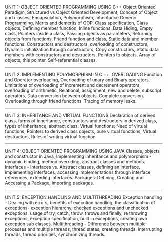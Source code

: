 UNIT 1: OBJECT ORIENTED PROGRAMMING USING C++
Object Oriented Paradigm, Structured vs Object Oriented Development, Concept of Object and classes,
Encapsulation, Polymorphism, Inheritance Generic Programming, Merits and demerits of OOP. Class specification,
Class objects, Defining member function, Inline functions, Data Hiding, Empty class, Pointers inside a class, Passing
objects as parameters, Returning objects from functions, Friend function and class, Static data and member
functions. Constructors and destructors, overloading of constructors, Dynamic initialization through constructors,
Copy constructors, Static data members with constructors and destructors. Pointers to objects, Array of objects, this
pointer, Self-referential classes.

---

UNIT 2: IMPLEMENTING POLYMORPHISM IN C ++: OVERLOADING
Function and Operator overloading, Overloading of unary and Binary operators, Limitations of overloading of
increment and decrement operators, overloading of arithmetic, Relational, assignment, new and delete, subscript
operators. Data conversion between objects. Complete conversion. Overloading through friend functions. Tracing of
memory leaks.

---

UNIT 3: INHERITANCE AND VIRTUAL FUNCTIONS
Declaration of derived class, forms of inheritance, constructors and destructors in derived class, types of inheritance,
abstract class, Virtual functions: Need of virtual functions, Pointers to derived class objects, pure virtual functions,
Virtual destructors, Rules of writing virtual function

---

UNIT 4: OBJECT ORIENTED PROGRAMMING USING JAVA
Classes, objects and constructor in Java, Implementing inheritance and polymorphism - dynamic binding, method
overriding, abstract classes and methods. Interfaces - Interfaces vs. Abstract classes, defining an interface,
implementing interfaces, accessing implementations through interface references, extending interfaces. Packages: Defining, Creating and Accessing a Package, importing packages.

---

UNIT 5: EXCEPTION HANDLING AND MULTITHREADING
Exception handling - Dealing with errors, benefits of execution handling, the classification of exceptions- exception
hierarchy, checked exceptions and unchecked exceptions, usage of try, catch, throw, throws and finally, re
throwing exceptions, exception specification, built in exceptions, creating own exception sub classes.
Multithreading - Difference between multiple processes and multiple threads, thread states, creating threads,
interrupting threads, thread priorities, synchronizing threads.
